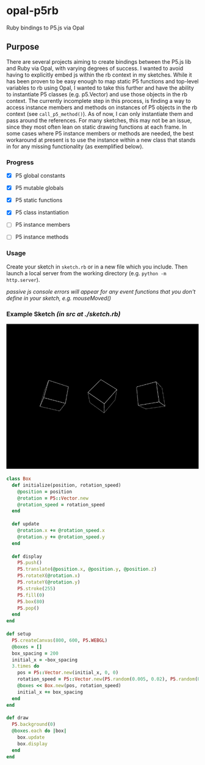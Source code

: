 # opal-p5rb
Ruby bindings to P5.js via Opal

## Purpose

There are several projects aiming to create bindings between the P5.js lib and Ruby via Opal, with varying degrees of success.  I wanted to avoid having to explicitly embed js within the rb context in my sketches.  While it has been proven to be easy enough to map static P5 functions and top-level variables to rb using Opal, I wanted to take this further and have the ability to instantiate P5 classes (e.g. p5.Vector) and use those objects in the rb context.  The currently incomplete step in this process, is finding a way to access instance members and methods on instances of P5 objects in the rb context (see `call_p5_method()`).  As of now, I can only instantiate them and pass around the references.  For many sketches, this may not be an issue, since they most often lean on static drawing functions at each frame.  In some cases where P5 instance members or methods are needed, the best workaround at present is to use the instance within a new class that stands in for any missing functionality (as exemplified below).

### Progress

- [x] P5 global constants

- [x] P5 mutable globals

- [x] P5 static functions

- [x] P5 class instantiation

- [ ] P5 instance members

- [ ] P5 instance methods

### Usage

Create your sketch in `sketch.rb` or in a new file which you include.  Then launch a local server from the working directory (e.g. `python -m http.server`).

_passive js console errors will appear for any event functions that you don't define in your sketch, e.g. mouseMoved()_

### Example Sketch _(in src at ./sketch.rb)_

![cubes](./sketch.gif)

```ruby
class Box
  def initialize(position, rotation_speed)
    @position = position
    @rotation = P5::Vector.new
    @rotation_speed = rotation_speed
  end

  def update
    @rotation.x += @rotation_speed.x
    @rotation.y += @rotation_speed.y
  end

  def display
    P5.push()
    P5.translate(@position.x, @position.y, @position.z)
    P5.rotateX(@rotation.x)
    P5.rotateY(@rotation.y)
    P5.stroke(255)
    P5.fill(0)
    P5.box(80)
    P5.pop()
  end
end

def setup
  P5.createCanvas(800, 600, P5.WEBGL)
  @boxes = []
  box_spacing = 200
  initial_x = -box_spacing
  3.times do
    pos = P5::Vector.new(initial_x, 0, 0)
    rotation_speed = P5::Vector.new(P5.random(0.005, 0.02), P5.random(0.005, 0.02), 0)
    @boxes << Box.new(pos, rotation_speed)
    initial_x += box_spacing
  end
end

def draw
  P5.background(0)
  @boxes.each do |box|
    box.update
    box.display
  end
end
```
